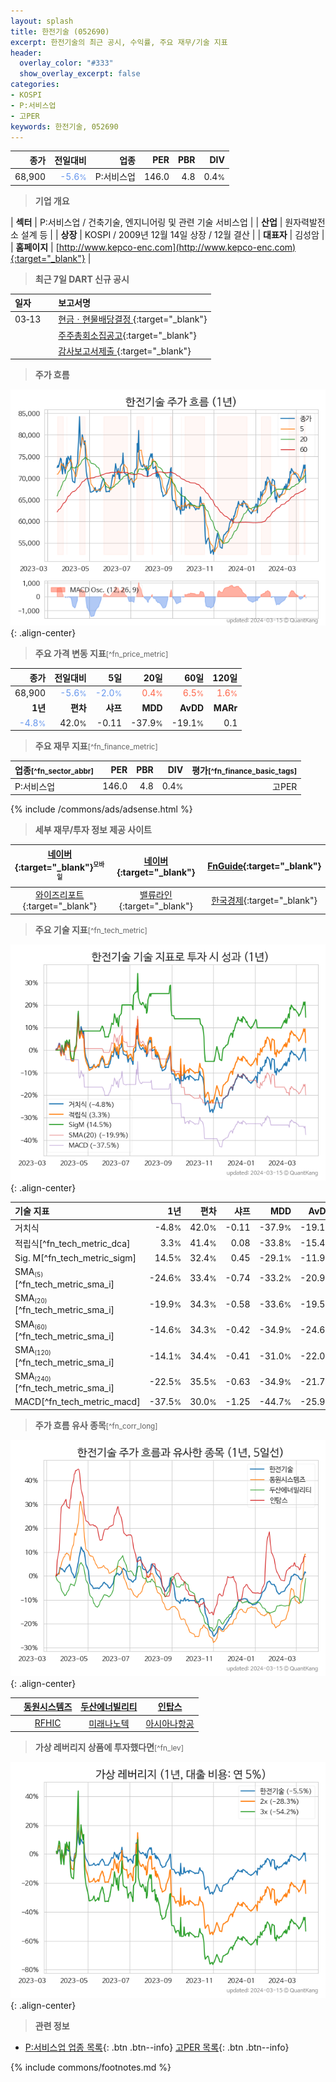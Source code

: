 ```yaml
---
layout: splash
title: 한전기술 (052690)
excerpt: 한전기술의 최근 공시, 수익률, 주요 재무/기술 지표
header:
  overlay_color: "#333"
  show_overlay_excerpt: false
categories:
- KOSPI
- P:서비스업
- 고PER
keywords: 한전기술, 052690
---
```


| **종가** | **전일대비** | **업종** | **PER** | **PBR** | **DIV** |
| -------: | -----------: | -------: | ------: | ------: | ------: |
| 68,900 | <span style="color: cornflowerblue">-5.6<small>%</small></span> | P:서비스업 | 146.0 | 4.8 | 0.4<small>%</small> |

<!-- more -->


> **기업 개요**<a id="company"></a>

| <span style="white-space:nowrap;">**섹터**</span> | P:서비스업 / 건축기술, 엔지니어링 및 관련 기술 서비스업 |
| <span style="white-space:nowrap;">**산업**</span> | 원자력발전소 설계 등 |
| <span style="white-space:nowrap;">**상장**</span> | KOSPI / 2009년 12월 14일 상장 / 12월 결산 |
| <span style="white-space:nowrap;">**대표자**</span> | 김성암 |
| <span style="white-space:nowrap;">**홈페이지**</span> | [http://www.kepco-enc.com](http://www.kepco-enc.com){:target="_blank"} |


> **최근 7일 DART 신규 공시**<a id="dart"></a>

| **일자** |      | **보고서명** |
| :------- | :--- | :----------- |
| 03&#x2011;13 | | [현금ㆍ현물배당결정              ](https://dart.fss.or.kr/dsaf001/main.do?rcpNo=20240313801723){:target="_blank"} |
|  | | [주주총회소집공고](https://dart.fss.or.kr/dsaf001/main.do?rcpNo=20240313001202){:target="_blank"} |
|  | | [감사보고서제출              ](https://dart.fss.or.kr/dsaf001/main.do?rcpNo=20240313801693){:target="_blank"} |


> **주가 흐름**<a id="price"></a>

![052690](/stock/images/052690.png){: .align-center}


> **주요 가격 변동 지표**<small>[^fn_price_metric]</small>

| **종가** | **전일대비** | **5일** | **20일** | **60일** | **120일** |
| -------: | -----------: | ------: | -------: | -------: | --------: |
| 68,900 | <span style="color: cornflowerblue">-5.6<small>%</small></span> | <span style="color: cornflowerblue">-2.0<small>%</small></span> | <span style="color: tomato">0.4<small>%</small></span> | <span style="color: tomato">6.5<small>%</small></span> | <span style="color: tomato">1.6<small>%</small></span> |
| **1년** | **편차** | **샤프** | **MDD** | **AvDD** | **MARr** |
| <span style="color: cornflowerblue">-4.8<small>%</small></span> | 42.0<small>%</small> | -0.11 | -37.9<small>%</small> | -19.1<small>%</small> | 0.1 |


> **주요 재무 지표**<small>[^fn_finance_metric]</small>

| **업종**<small>[^fn_sector_abbr]</small> | **PER** | **PBR** | **DIV** | **평가**<small>[^fn_finance_basic_tags]</small> |
| :--------------------------------------- | ------: | ------: | ------: | ----------------------------------------------: |
| P:서비스업 | 146.0 | 4.8 | 0.4<small>%</small> | 고PER |



{% include /commons/ads/adsense.html %}

> **세부 재무/투자 정보 제공 사이트**

| [네이버](https://m.stock.naver.com/domestic/stock/052690/finance/summary){:target="_blank"}<sup><small>모바일</small></sup> | [네이버](https://finance.naver.com/item/coinfo.naver?code=052690){:target="_blank"} | [FnGuide](https://comp.fnguide.com/SVO2/ASP/SVD_Invest.asp?gicode=A052690&MenuYn=Y){:target="_blank"} |
| :---: | :---: | :---: |
| [와이즈리포트](https://comp.wisereport.co.kr/company/c1040001.aspx?cmp_cd=052690){:target="_blank"} | [밸류라인](https://www.valueline.co.kr/finance/summary/052690){:target="_blank"} | [한국경제](https://markets.hankyung.com/stock/052690/financial-summary){:target="_blank"} |


> **주요 기술 지표**<small>[^fn_tech_metric]</small>


![052690](/stock/images/052690_tech.png){: .align-center}

| **기술 지표** | **1년** | **편차** | **샤프** | **MDD** | **AvDD** |
| :------------ | ------: | -----------: | -------: | ------: | -------: |
| 거치식 | -4.8<small>%</small> | 42.0<small>%</small> | -0.11 | -37.9<small>%</small> | -19.1<small>%</small> |
| 적립식[^fn_tech_metric_dca] | 3.3<small>%</small> | 41.4<small>%</small> | 0.08 | -33.8<small>%</small> | -15.4<small>%</small> |
| Sig. M[^fn_tech_metric_sigm] | 14.5<small>%</small> | 32.4<small>%</small> | 0.45 | -29.1<small>%</small> | -11.9<small>%</small> |
| SMA<small><sub>(5)</sub></small>[^fn_tech_metric_sma_i] | -24.6<small>%</small> | 33.4<small>%</small> | -0.74 | -33.2<small>%</small> | -20.9<small>%</small> |
| SMA<small><sub>(20)</sub></small>[^fn_tech_metric_sma_i] | -19.9<small>%</small> | 34.3<small>%</small> | -0.58 | -33.6<small>%</small> | -19.5<small>%</small> |
| SMA<small><sub>(60)</sub></small>[^fn_tech_metric_sma_i] | -14.6<small>%</small> | 34.3<small>%</small> | -0.42 | -34.9<small>%</small> | -24.6<small>%</small> |
| SMA<small><sub>(120)</sub></small>[^fn_tech_metric_sma_i] | -14.1<small>%</small> | 34.4<small>%</small> | -0.41 | -31.0<small>%</small> | -22.0<small>%</small> |
| SMA<small><sub>(240)</sub></small>[^fn_tech_metric_sma_i] | -22.5<small>%</small> | 35.5<small>%</small> | -0.63 | -34.9<small>%</small> | -21.7<small>%</small> |
| MACD[^fn_tech_metric_macd] | -37.5<small>%</small> | 30.0<small>%</small> | -1.25 | -44.7<small>%</small> | -25.9<small>%</small> |


> **주가 흐름 유사 종목**<a id="corr"></a><small>[^fn_corr_long]</small>

![052690](/stock/images/052690_corr.png){: .align-center}

|       | [동원시스템즈](/014820/) | [두산에너빌리티](/034020/) | [인탑스](/049070/) |
| :---: | :------------------------------------: | :------------------------------------: | :------------------------------------: |
|       | [RFHIC](/218410/) | [미래나노텍](/095500/) | [아시아나항공](/020560/) |


> **가상 레버리지 상품에 투자했다면**<a id="2x"></a><small>[^fn_lev]</small>

![052690](/stock/images/052690_2x.png){: .align-center}


> **관련 정보**

- [P:서비스업 업종 목록](/stats/sector/kospi_업종_서비스업_종목/){: .btn .btn--info} [고PER 목록](/fn/fn_high_per/){: .btn .btn--info}

{% include commons/footnotes.md %}